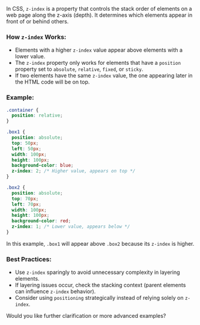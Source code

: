 In CSS, `z-index` is a property that controls the stack order of elements on a web page along the z-axis (depth). It determines which elements appear in front of or behind others. 

### How `z-index` Works:
- Elements with a higher `z-index` value appear above elements with a lower value.
- The `z-index` property only works for elements that have a `position` property set to `absolute`, `relative`, `fixed`, or `sticky`.
- If two elements have the same `z-index` value, the one appearing later in the HTML code will be on top.

### Example:
```css
.container {
  position: relative;
}

.box1 {
  position: absolute;
  top: 50px;
  left: 50px;
  width: 100px;
  height: 100px;
  background-color: blue;
  z-index: 2; /* Higher value, appears on top */
}

.box2 {
  position: absolute;
  top: 70px;
  left: 70px;
  width: 100px;
  height: 100px;
  background-color: red;
  z-index: 1; /* Lower value, appears below */
}
```

In this example, `.box1` will appear above `.box2` because its `z-index` is higher.

### Best Practices:
- Use `z-index` sparingly to avoid unnecessary complexity in layering elements.
- If layering issues occur, check the stacking context (parent elements can influence `z-index` behavior).
- Consider using `positioning` strategically instead of relying solely on `z-index`.

Would you like further clarification or more advanced examples?